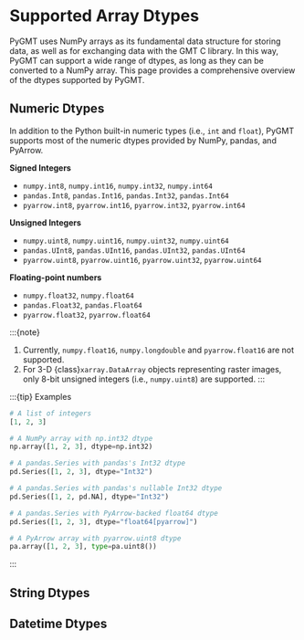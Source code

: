 # Supported Array Dtypes

PyGMT uses NumPy arrays as its fundamental data structure for storing data, as well as
for exchanging data with the GMT C library. In this way, PyGMT can support a wide
range of dtypes, as long as they can be converted to a NumPy array. This page provides
a comprehensive overview of the dtypes supported by PyGMT.

## Numeric Dtypes

In addition to the Python built-in numeric types (i.e., `int` and `float`), PyGMT
supports most of the numeric dtypes provided by NumPy, pandas, and PyArrow.

**Signed Integers**

- `numpy.int8`, `numpy.int16`, `numpy.int32`, `numpy.int64`
- `pandas.Int8`, `pandas.Int16`, `pandas.Int32`, `pandas.Int64`
- `pyarrow.int8`, `pyarrow.int16`, `pyarrow.int32`, `pyarrow.int64`

**Unsigned Integers**

- `numpy.uint8`, `numpy.uint16`, `numpy.uint32`, `numpy.uint64`
- `pandas.UInt8`, `pandas.UInt16`, `pandas.UInt32`, `pandas.UInt64`
- `pyarrow.uint8`, `pyarrow.uint16`, `pyarrow.uint32`, `pyarrow.uint64`

**Floating-point numbers**

- `numpy.float32`, `numpy.float64`
- `pandas.Float32`, `pandas.Float64`
- `pyarrow.float32`, `pyarrow.float64`

:::{note}

1. Currently, `numpy.float16`, `numpy.longdouble` and `pyarrow.float16` are not
   supported.
2. For 3-D {class}`xarray.DataArray` objects representing raster images, only 8-bit
   unsigned integers (i.e., `numpy.uint8`) are supported.
:::

:::{tip} Examples
```python
# A list of integers
[1, 2, 3]

# A NumPy array with np.int32 dtype
np.array([1, 2, 3], dtype=np.int32)

# A pandas.Series with pandas's Int32 dtype
pd.Series([1, 2, 3], dtype="Int32")

# A pandas.Series with pandas's nullable Int32 dtype
pd.Series([1, 2, pd.NA], dtype="Int32")

# A pandas.Series with PyArrow-backed float64 dtype
pd.Series([1, 2, 3], dtype="float64[pyarrow]")

# A PyArrow array with pyarrow.uint8 dtype
pa.array([1, 2, 3], type=pa.uint8())
```
:::

## String Dtypes

## Datetime Dtypes
